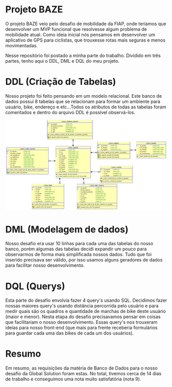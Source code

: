 # Projeto BAZE

O projeto BAZE veio pelo desafio de mobilidade da FIAP, onde teríamos que desenvolver um MVP funcional que resolvesse algum problema de mobilidade atual. 
Como ideia inicial nós pensamos em desenvolver um aplicativo de GPS para ciclistas, que trouxesse rotas mais seguras e menos movimentadas.

Nesse repositório foi postado a minha parte do trabalho. Dividido em três partes, tenho aqui o DDL, DML e DQL do meu projeto.

# DDL (Criação de Tabelas)
Nosso projeto foi feito pensando em um modelo relacional. Este banco de dados possui 8 tabelas que se relacionam para formar um ambiente para usuário, bike, endereço e
etc...Todos os atributos de todas as tabelas foram comentados e dentro do arquivo DDL é possível observá-los.

![Modelo Relacional](relacional_baze.png)

# DML (Modelagem de dados)
Nosso desafio era usar 10 linhas para cada uma das tabelas do nosso banco, porém algumas das tabelas decidi expandir um pouco para observarmos de forma mais simplificada
nossos dados. Tudo que foi inserido precisava ser válido, por isso usamos alguns geradores de dados para facilitar nosso desenvolvimento.

# DQL (Querys)
Esta parte do desafio envolvia fazer 4 query's usando SQL. Decidimos fazer nossas maiores query's usando distância percorrida pelo usuário e para medir quais são os quadros e quantidade de marchas
de bike deste usuário (maior e menor). Nesta etapa do desafio precisavamos pensar em coisas que facilitariam o nosso desenvolvimento. Essas query's nos trouxeram ideias para
nosso front-end (que mais para frente receberia formulários para guardar cada uma das bikes de cada um dos usuários).

# Resumo
Em resumo, as requisições da matéria de Banco de Dados para o nosso desafio da Global Solution foram estas. No total, tivemos cerca de 14 dias de trabalho e conseguimos
uma nota muito satisfatória (nota 9).
